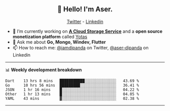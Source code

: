 <h2 align="center">👋 Hello! I'm Aser.</h2>
<p align="center">
  <a href="https://twitter.com/iamdipanda">Twitter</a> - 
  <a href="https://www.linkedin.com/in/aser-dipanda/">Linkedin</a>
</p>


- 🔭 I’m currently working on **[A Cloud Storage Service](https://gamesmania.io)** and a **open source monetization platform** called [Yotas](https://github.com/osscameroon/yotas)
- 💬 Ask me about **Go, Mongo, Windev, Flutter**
- 📫 How to reach me: [@iamdipanda](https://twitter.com/iamdipanda) on Twitter, [@aser-dipanda](https://www.linkedin.com/in/aser-dipanda/) on Linkedin

-------

📊 **Weekly development breakdown**

<!--START_SECTION:waka-->
```text
Dart    13 hrs 8 mins   ███████████░░░░░░░░░░░░░░   43.69 % 
Go      10 hrs 56 mins  █████████░░░░░░░░░░░░░░░░   36.41 % 
JSON    1 hr 16 mins    █░░░░░░░░░░░░░░░░░░░░░░░░   04.22 % 
Other   1 hr 13 mins    █░░░░░░░░░░░░░░░░░░░░░░░░   04.05 % 
YAML    43 mins         ▓░░░░░░░░░░░░░░░░░░░░░░░░   02.38 % 
```
<!--END_SECTION:waka-->

-------
